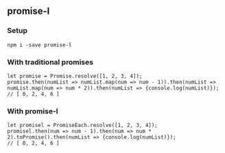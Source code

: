 ## promise-l

### Setup

`npm i -save promise-l`

### With traditional promises

```
let promise = Promise.resolve([1, 2, 3, 4]);
promise.then(numList => numList.map(num => num - 1)).then(numList => numList.map(num => num * 2)).then(numList => {console.log(numList)});
// [ 0, 2, 4, 6 ]
```

### With promise-l

```
let promisel = PromiseEach.resolve([1, 2, 3, 4]);
promisel.then(num => num - 1).then(num => num * 2).toPromise().then(numList => {console.log(numList)});
// [ 0, 2, 4, 6 ]
```
